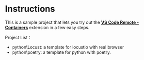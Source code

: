 # Instructions
This is a sample project that lets you try out the **[VS Code Remote - Containers](https://aka.ms/vscode-remote/containers)** extension in a few easy steps.

Project List：
* python\Locust: a template for locustio with real browser
* python\poetry: a template for python with poetry.